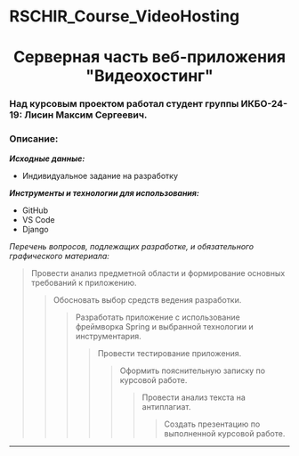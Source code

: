 # RSCHIR_Course_VideoHosting

<h1 align ="center">Серверная часть веб-приложения "Видеохостинг"</h1>

### Над курсовым проектом работал студент группы ИКБО-24-19: Лисин Максим Сергеевич.

### Описание:

***Исходные данные:***

- Индивидуальное задание на разработку

***Инструменты и технологии для использования:***

- GitHub
- VS Code
- Django

*Перечень вопросов, подлежащих разработке, и обязательного графического материала:*

> Провести анализ предметной области и формирование основных требований к приложению.
>> Обосновать выбор средств ведения разработки.
>>> Разработать приложение с использование фреймворка Spring и выбранной технологии и инструментария.
>>>> Провести тестирование приложения.
>>>>> Оформить пояснительную записку по курсовой работе.
>>>>>> Провести анализ текста на антиплагиат.
>>>>>>> Создать презентацию по выполненной курсовой работе.

***
